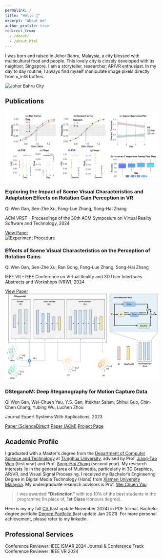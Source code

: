```yaml
---
permalink: /
title: "Hello 👋"
excerpt: "About me"
author_profile: true
redirect_from: 
  - /about/
  - /about.html
---
```


<div class="publication-card intro-card">
    <div class="publication-content">
        <p>I was born and raised in Johor Bahru, Malaysia, a city blessed with multicultural food and people. This lovely city is closely developed with its neighbor, Singapore. I am a storyteller, researcher, AR/VR enthusiast. In my day to day routine, I always find myself manipulate image pixels directly from u_int8 buffers.</p>
        <div class="intro-image">
            <img src="./images/experimental_setup.Jpeg" alt="Johor Bahru City">
        </div>
    </div>
</div>

## Publications


<div class="publication-card">
        <div class="publication-image">
            <img src="./images/ACM_VRST_EXPERIMENT_PROCEDURE.PNG" alt="VR Experiment Procedure">
        </div>
        <div class="publication-content">
            <h3 class="publication-title">Exploring the Impact of Scene Visual Characteristics and Adaptation Effects on Rotation Gain Perception in VR</h3>
            <p class="publication-authors">
                <span class="author-highlight">Qi Wen Gan</span>, Sen-Zhe Xu, Fang-Lue Zhang, Song-Hai Zhang
            </p>
            <p class="publication-venue">
                <span class="venue-highlight">ACM VRST</span> - Proceedings of the 30th ACM Symposium on Virtual Reality Software and Technology, 2024
            </p>
            <div class="publication-links">
                <a href="https://dl.acm.org/doi/10.1145/3641825.3687733" target="_blank" class="publication-link">View Paper</a>
            </div>
        </div>
    </div>

<div class="publication-card">
        <div class="publication-image">
            <img src="./images/Experiment_Procedure.png" alt="Experiment Procedure">
        </div>
        <div class="publication-content">
            <h3 class="publication-title">Effects of Scene Visual Characteristics on the Perception of Rotation Gains</h3>
            <p class="publication-authors">
                <span class="author-highlight">Qi Wen Gan</span>, Sen-Zhe Xu, Ran Gong, Fang-Lue Zhang, Song-Hai Zhang
            </p>
            <p class="publication-venue">
                <span class="venue-highlight">IEEE VR</span> - IEEE Conference on Virtual Reality and 3D User Interfaces Abstracts and Workshops (VRW), 2024
            </p>
            <div class="publication-links">
                <a href="https://ieeexplore.ieee.org/document/10536471" target="_blank" class="publication-link">View Paper</a>
            </div>
        </div>
    </div>

<div class="publication-card">
        <div class="publication-image">
            <img src="./images/DStegMFullArchitecture.png" alt="DSteganoM Architecture">
        </div>
        <div class="publication-content">
            <h3 class="publication-title">DSteganoM: Deep Steganography for Motion Capture Data</h3>
            <p class="publication-authors">
                <span class="author-highlight">Qi Wen Gan</span>, Wei-Chuen Yau, Y.S. Gan, Iftekhar Salam, Shihui Guo, Chin-Chen Chang, Yubing Wu, Luchen Zhou
            </p>
            <p class="publication-venue">
                <span class="venue-highlight">Journal Expert Systems With Applications</span>, 2023
            </p>
            <div class="publication-links">
                <a href="https://www.sciencedirect.com/science/article/pii/S0957417423024570" target="_blank" class="publication-link">Paper (ScienceDirect)</a>
                <a href="https://dl.acm.org/doi/10.1016/j.eswa.2023.121955" target="_blank" class="publication-link">Paper (ACM)</a>
                <a href="https://qiwen98.github.io/DSteganoM" target="_blank" class="publication-link">Project Page</a>
            </div>
        </div>
    </div>


## Academic Profile
I graduated with a Master's degree from the [Department of Computer Science and Technology](https://www.cs.tsinghua.edu.cn/csen/) at [Tsinghua University](https://www.tsinghua.edu.cn/en/), advised by Prof. [Jiang-Tao Wen](https://ieeexplore.ieee.org/author/37291696100) (first year) and Prof. [Song-Hai Zhang](https://www.cs.tsinghua.edu.cn/csen/info/1214/4073.htm) (second year). My research interests lie in the general area of Multimedia, particularly in 3D Graphics, AR/VR, and Visual Signal Processing. I received my Bachelor’s Engineering Degree in Digital Media Technology (Hons) from [Xiamen University Malaysia](https://www.xmu.edu.my). My undergraduate research advisors is Prof. [Wei Chuen Yau](https://ieeexplore.ieee.org/author/37667757400)
> I was awarded **"Distinction"** with top 10% of the best students in the programme (In place of, **1st Class** Honours degree). 

Here is my my full [CV ](https://qiwen98.github.io/files/Qi_Wen_CV_With_No_Photo_latest.pdf "CV ")(last update November 2024) in PDF format. Bachelor degree portfolio [Degree Portfolio ](https://qiwen98.github.io/files/Portfolio_2020(mini).pdf "Degree Portfilio ")(last update Jan 2021). For more personal achievement, please refer to my linkedin.


## Professional Services
<div class="publication-card">
Conference Reviewer: IEEE ISMAR 2024 Journal & Conference Track
<br>
Conference Reviewer: IEEE VR 2024
</div>


<!-- ## Projects
### Web IR Search Engine
[Video Time Machine ⏲](https://share.streamlit.io/qiwen98/webir/main.py/)
* This is an Youtube-liked Video Search Engine which allow user to query specific words/phrase throughout the video and get the timestamp/s result instantly.
* This project won the **4th place** out of **21 projects** during 2022 Spring Web IR courses final competition. 

### D Stegano M 3D Mocap Visualizer  
[D Stegano M Visualizer](https://qiwen98.github.io/DSteganoM/skipMTMGatedCover/)
* This is an custom Mocap BVH format visualizer with json file. Written in Three.js, mainly used for research purpose.

### Fast indoor and outdoor content synthesis in Unreal  
[Unreal scene generator](https://youtu.be/RDgrF3ZUMnQ)
* This is an fun side project I was done along with my master's study. The purpose is to study human perception of vision, visual, and graphic in VR. -->